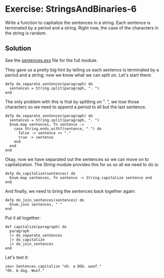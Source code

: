 # Exercise: StringsAndBinaries-6
Write a function to capitalize the sentences in a string. Each sentence is terminated by a period and a string. Right now, the case of the characters in the string is random.

## Solution
See the [sentences.exs](./sentences.exs) file for the full module.

They gave us a pretty big hint by telling us each sentence is terminated by a period and a string; now we know what we can split on. Let's start there:
```
defp do_separate_sentences(paragraph) do
  sentences = String.split(paragraph, ". ")
end
```

The only problem with this is that by splitting on ". ", we lose those characters so we need to append a period to all but the last sentence.
```
defp do_separate_sentences(paragraph) do
  sentences = String.split(paragraph, ". ")
  Enum.map sentences, fn sentence ->
    case String.ends_with?(sentence, ".") do
      false -> sentence <> "."
      true -> sentence
    end
  end
end
```
Okay, now we have separated out the sentences so we can move on to capitalization. The *String* module provides this for us so all we need to do is:
```
defp do_capitalize(sentences) do
  Enum.map sentences, fn sentence -> String.capitalize sentence end
end
```
And finally, we need to bring the sentences back together again:
```
defp do_join_sentences(sentences) do
  Enum.join sentences, " "
end
```

Put it all together:
```
def capitalize(paragraph) do
  paragraph
  |> do_separate_sentences
  |> do_capitalize
  |> do_join_sentences
end
```

Let's test it:
```
iex> Sentences.capitalize "oh. a DOG. woof."
"Oh. A dog. Woof."
```
